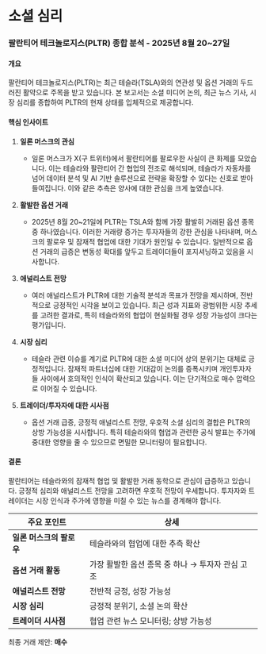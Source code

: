 # 소셜 심리

### 팔란티어 테크놀로지스(PLTR) 종합 분석 - 2025년 8월 20~27일

#### 개요
팔란티어 테크놀로지스(PLTR)는 최근 테슬라(TSLA)와의 연관성 및 옵션 거래의 두드러진 활약으로 주목을 받고 있습니다. 본 보고서는 소셜 미디어 논의, 최근 뉴스 기사, 시장 심리를 종합하여 PLTR의 현재 상태를 입체적으로 제공합니다.

#### 핵심 인사이트

1. **일론 머스크의 관심**
   - 일론 머스크가 X(구 트위터)에서 팔란티어를 팔로우한 사실이 큰 화제를 모았습니다. 이는 테슬라와 팔란티어 간 협업의 전조로 해석되며, 테슬라가 자동차를 넘어 데이터 분석 및 AI 기반 솔루션으로 전략을 확장할 수 있다는 신호로 받아들여집니다. 이와 같은 추측은 양사에 대한 관심을 크게 높였습니다.

2. **활발한 옵션 거래**
   - 2025년 8월 20~21일에 PLTR는 TSLA와 함께 가장 활발히 거래된 옵션 종목 중 하나였습니다. 이러한 거래량 증가는 투자자들의 강한 관심을 나타내며, 머스크의 팔로우 및 잠재적 협업에 대한 기대가 원인일 수 있습니다. 일반적으로 옵션 거래의 급증은 변동성 확대를 앞두고 트레이더들이 포지셔닝하고 있음을 시사합니다.

3. **애널리스트 전망**
   - 여러 애널리스트가 PLTR에 대한 기술적 분석과 목표가 전망을 제시하며, 전반적으로 긍정적인 시각을 보이고 있습니다. 최근 성과 지표와 광범위한 시장 추세를 고려한 결과로, 특히 테슬라와의 협업이 현실화될 경우 성장 가능성이 크다는 평가입니다.

4. **시장 심리**
   - 테슬라 관련 이슈를 계기로 PLTR에 대한 소셜 미디어 상의 분위기는 대체로 긍정적입니다. 잠재적 파트너십에 대한 기대감이 논의를 증폭시키며 개인투자자들 사이에서 호의적인 인식이 확산되고 있습니다. 이는 단기적으로 매수 압력으로 이어질 수 있습니다.

5. **트레이더/투자자에 대한 시사점**
   - 옵션 거래 급증, 긍정적 애널리스트 전망, 우호적 소셜 심리의 결합은 PLTR의 상방 가능성을 시사합니다. 특히 테슬라와의 협업과 관련한 공식 발표는 주가에 중대한 영향을 줄 수 있으므로 면밀한 모니터링이 필요합니다.

#### 결론
팔란티어는 테슬라와의 잠재적 협업 및 활발한 거래 동학으로 관심이 급증하고 있습니다. 긍정적 심리와 애널리스트 전망을 고려하면 우호적 전망이 우세합니다. 투자자와 트레이더는 시장 인식과 주가에 영향을 미칠 수 있는 뉴스를 경계해야 합니다.

| 주요 포인트                    | 상세                                                                    |
|---------------------------------|-------------------------------------------------------------------------|
| **일론 머스크의 팔로우**        | 테슬라와의 협업에 대한 추측 확산                                       |
| **옵션 거래 활동**             | 가장 활발한 옵션 종목 중 하나 → 투자자 관심 고조                      |
| **애널리스트 전망**             | 전반적 긍정, 성장 가능성                                               |
| **시장 심리**                   | 긍정적 분위기, 소셜 논의 확산                                          |
| **트레이더 시사점**            | 협업 관련 뉴스 모니터링; 상방 가능성                                   |

최종 거래 제안: **매수**

